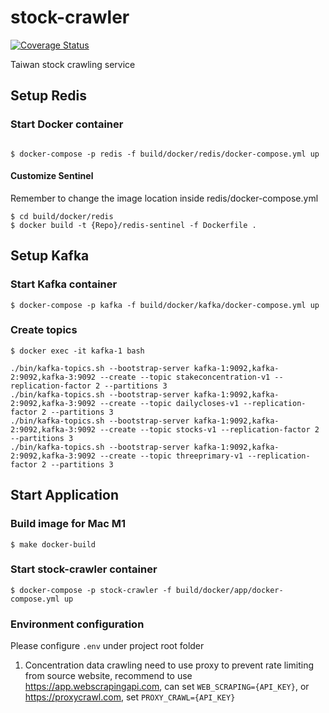 # stock-crawler
[![Coverage Status](https://coveralls.io/repos/github/samwang0723/stock-crawler/badge.svg?branch=main)](https://coveralls.io/github/samwang0723/stock-crawler?branch=main)


Taiwan stock crawling service

## Setup Redis

### Start Docker container

```

$ docker-compose -p redis -f build/docker/redis/docker-compose.yml up
```

#### Customize Sentinel

Remember to change the image location inside redis/docker-compose.yml

```
$ cd build/docker/redis
$ docker build -t {Repo}/redis-sentinel -f Dockerfile .
```

## Setup Kafka

### Start Kafka container

```
$ docker-compose -p kafka -f build/docker/kafka/docker-compose.yml up
```

### Create topics

```
$ docker exec -it kafka-1 bash

./bin/kafka-topics.sh --bootstrap-server kafka-1:9092,kafka-2:9092,kafka-3:9092 --create --topic stakeconcentration-v1 --replication-factor 2 --partitions 3
./bin/kafka-topics.sh --bootstrap-server kafka-1:9092,kafka-2:9092,kafka-3:9092 --create --topic dailycloses-v1 --replication-factor 2 --partitions 3
./bin/kafka-topics.sh --bootstrap-server kafka-1:9092,kafka-2:9092,kafka-3:9092 --create --topic stocks-v1 --replication-factor 2 --partitions 3
./bin/kafka-topics.sh --bootstrap-server kafka-1:9092,kafka-2:9092,kafka-3:9092 --create --topic threeprimary-v1 --replication-factor 2 --partitions 3
```

## Start Application

### Build image for Mac M1

```
$ make docker-build
```

### Start stock-crawler container

```
$ docker-compose -p stock-crawler -f build/docker/app/docker-compose.yml up
```

### Environment configuration

Please configure `.env` under project root folder

1. Concentration data crawling need to use proxy to prevent rate limiting from source website, recommend to use https://app.webscrapingapi.com,
   can set `WEB_SCRAPING={API_KEY}`, or https://proxycrawl.com, set `PROXY_CRAWL={API_KEY}`
